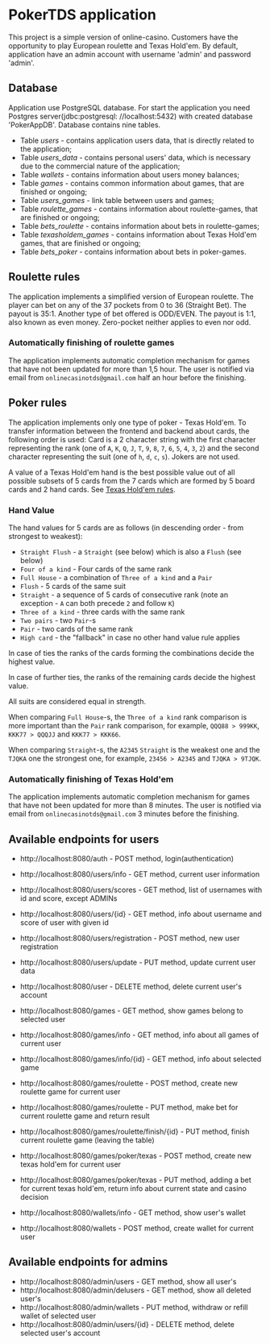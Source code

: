 # PokerTDS application

This project is a simple version of online-casino. Customers have the opportunity to play European roulette and Texas
Hold'em.
By default, application have an admin account with username 'admin' and password 'admin'.

## Database

Application use PostgreSQL database. For start the application you need Postgres server(jdbc:postgresql:
//localhost:5432) with created database 'PokerAppDB'. Database contains nine tables.

* Table _users_ - contains application users data, that is directly related to the application;
* Table _users_data_ - contains personal users' data, which is necessary due to the commercial nature of the application;
* Table _wallets_ - contains information about users money balances;
* Table _games_ - contains common information about games, that are finished or ongoing;
* Table _users_games_ - link table between users and games;
* Table _roulette_games_ - contains information about roulette-games, that are finished or ongoing;
* Table _bets_roulette_ - contains information about bets in roulette-games;
* Table _texasholdem_games_ - contains information about Texas Hold'em games, that are finished or ongoing;
* Table _bets_poker_ - contains information about bets in poker-games.

## Roulette rules

The application implements a simplified version of European roulette. The player can bet on any of the 37 pockets from
0 to 36 (Straight Bet). The payout is 35:1. Another type of bet offered is ODD/EVEN. The payout is 1:1, also known as 
even money. Zero-pocket neither applies to even nor odd.

### Automatically finishing of roulette games

The application implements automatic completion mechanism for games that have not been updated for more than 1,5 hour.
The user is notified via email from `onlinecasinotds@gmail.com` half an hour before the finishing.


## Poker rules

The application implements only one type of poker - Texas Hold'em.
To transfer information between the frontend and backend about cards, the following order is used:
Card is a 2 character string with the first character representing the rank
(one of `A`, `K`, `Q`, `J`, `T`, `9`, `8`, `7`, `6`, `5`, `4`, `3`, `2`) and the second character representing
the suit (one of `h`, `d`, `c`, `s`). Jokers are not used.

A value of a Texas Hold'em hand is the best possible value out of all possible subsets of
5 cards from the 7 cards which are formed by 5 board cards and 2 hand cards.
See [Texas Hold'em rules](https://en.wikipedia.org/wiki/Texas_hold_%27em).

### Hand Value

The hand values for 5 cards are as follows (in descending order - from strongest to weakest):

* `Straight Flush` - a `Straight` (see below) which is also a `Flush` (see below)
* `Four of a kind` - Four cards of the same rank
* `Full House` - a combination of `Three of a kind` and a `Pair`
* `Flush` - 5 cards of the same suit
* `Straight` - a sequence of 5 cards of consecutive rank (note an exception - `A` can both precede `2` and follow `K`)
* `Three of a kind` - three cards with the same rank
* `Two pairs` - two `Pair`-s
* `Pair` - two cards of the same rank
* `High card` - the "fallback" in case no other hand value rule applies

In case of ties the ranks of the cards forming the combinations decide the highest value.

In case of further ties, the ranks of the remaining cards decide the highest value.

All suits are considered equal in strength.

When comparing `Full House`-s, the `Three of a kind` rank comparison is more important than the `Pair` rank
comparison, for example, `QQQ88 > 999KK`, `KKK77 > QQQJJ` and `KKK77 > KKK66`.

When comparing `Straight`-s, the `A2345` `Straight` is the weakest one and the `TJQKA` one the strongest one,
for example, `23456 > A2345` and `TJQKA > 9TJQK`.

### Automatically finishing of Texas Hold'em

The application implements automatic completion mechanism for games that have not been updated for more than 8 minutes.
The user is notified via email from `onlinecasinotds@gmail.com` 3 minutes before the finishing.

## Available endpoints for users

* http://localhost:8080/auth - POST method, login(authentication)

* http://localhost:8080/users/info - GET method, current user information
* http://localhost:8080/users/scores - GET method, list of usernames with id and score, except ADMINs
* http://localhost:8080/users/{id} - GET method, info about username and score of user with given id
* http://localhost:8080/users/registration - POST method, new user registration
* http://localhost:8080/users/update - PUT method, update current user data
* http://localhost:8080/user - DELETE method, delete current user's account

* http://localhost:8080/games - GET method, show games belong to selected user
* http://localhost:8080/games/info - GET method, info about all games of current user
* http://localhost:8080/games/info/{id} - GET method, info about selected game

* http://localhost:8080/games/roulette - POST method, create new roulette game for current user
* http://localhost:8080/games/roulette - PUT method, make bet for current roulette game and return result
* http://localhost:8080/games/roulette/finish/{id} - PUT method, finish current roulette game (leaving the table)

* http://localhost:8080/games/poker/texas - POST method, create new texas hold'em for current user
* http://localhost:8080/games/poker/texas - PUT method, adding a bet for current texas hold'em, return info about current state and casino decision

* http://localhost:8080/wallets/info - GET method, show user's wallet 
* http://localhost:8080/wallets - POST method, create wallet for current user

## Available endpoints for admins

* http://localhost:8080/admin/users - GET method, show all user's
* http://localhost:8080/admin/delusers - GET method, show all deleted user's
* http://localhost:8080/admin/wallets - PUT method, withdraw or refill wallet of selected user
* http://localhost:8080/admin/users/{id} - DELETE method, delete selected user's account

